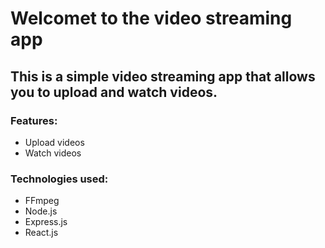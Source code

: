 # Welcomet to the video streaming app

## This is a simple video streaming app that allows you to upload and watch videos.

### Features:
- Upload videos
- Watch videos

### Technologies used:
- FFmpeg
- Node.js
- Express.js
- React.js